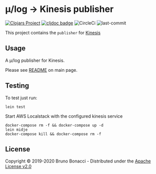 # μ/log -> Kinesis publisher
[![Clojars Project](https://img.shields.io/clojars/v/com.brunobonacci/mulog.svg)](https://clojars.org/com.brunobonacci/mulog)  [![cljdoc badge](https://cljdoc.org/badge/com.brunobonacci/mulog)](https://cljdoc.org/d/com.brunobonacci/mulog/CURRENT) ![CircleCi](https://img.shields.io/circleci/project/BrunoBonacci/mulog.svg) ![last-commit](https://img.shields.io/github/last-commit/BrunoBonacci/mulog.svg)

This project contains the `publisher` for [Kinesis](https://aws.amazon.com/kinesis/)


## Usage
A μ/log publisher for Kinesis.

Please see [README](../README.md#kinesis-publisher) on main page.

## Testing

To test just run:
``` shell
lein test
```


Start AWS Localstack with the configured kinesis service
``` shell
docker-compose rm -f && docker-compose up -d
lein midje
docker-compose kill && docker-compose rm -f
```

## License

Copyright © 2019-2020 Bruno Bonacci - Distributed under the [Apache License v2.0](http://www.apache.org/licenses/LICENSE-2.0)
